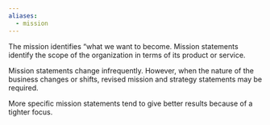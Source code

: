 ```yaml
---
aliases:
  - mission
---
```

The mission identifies “what we want to become.
Mission statements identify the scope of the organization in terms of its product or service.

Mission statements change infrequently. However, when the nature of the business changes or shifts, revised mission and strategy statements may be required.

More specific mission statements tend to give better results because of a tighter focus.
